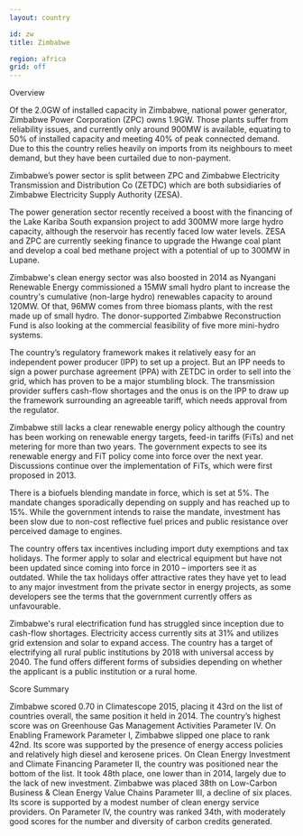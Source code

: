 ```yaml
---
layout: country

id: zw
title: Zimbabwe

region: africa
grid: off
---
```

Overview

Of the 2.0GW of installed capacity in Zimbabwe, national power generator, Zimbabwe Power Corporation (ZPC) owns 1.9GW. Those plants suffer from reliability issues, and currently only around 900MW is available, equating to 50% of installed capacity and meeting 40% of peak connected demand. Due to this the country relies heavily on imports from its neighbours to meet demand, but they have been curtailed due to non-payment.

Zimbabwe’s power sector is split between ZPC and Zimbabwe Electricity Transmission and Distribution Co (ZETDC) which are both subsidiaries of Zimbabwe Electricity Supply Authority (ZESA).

The power generation sector recently received a boost with the financing of the Lake Kariba South expansion project to add 300MW more large hydro capacity, although the reservoir has recently faced low water levels. ZESA and ZPC are currently seeking finance to upgrade the Hwange coal plant and develop a coal bed methane project with a potential of up to 300MW in Lupane.

Zimbabwe's clean energy sector was also boosted in 2014 as Nyangani Renewable Energy commissioned a 15MW small hydro plant to increase the country's cumulative (non-large hydro) renewables capacity to around 120MW. Of that, 96MW comes from three biomass plants, with the rest made up of small hydro. The donor-supported Zimbabwe Reconstruction Fund is also looking at the commercial feasibility of five more mini-hydro systems.

The country’s regulatory framework makes it relatively easy for an independent power producer (IPP) to set up a project. But an IPP needs to sign a power purchase agreement (PPA) with ZETDC in order to sell into the grid, which has proven to be a major stumbling block. The transmission provider suffers cash-flow shortages and the onus is on the IPP to draw up the framework surrounding an agreeable tariff, which needs approval from the regulator.

Zimbabwe still lacks a clear renewable energy policy although the country has been working on renewable energy targets, feed-in tariffs (FiTs) and net metering for more than two years. The government expects to see its renewable energy and FiT policy come into force over the next year. Discussions continue over the implementation of FiTs, which were first proposed in 2013.

There is a biofuels blending mandate in force, which is set at 5%. The mandate changes sporadically depending on supply and has reached up to 15%. While the government intends to raise the mandate, investment has been slow due to non-cost reflective fuel prices and public resistance over perceived damage to engines.

The country offers tax incentives including import duty exemptions and tax holidays. The former apply to solar and electrical equipment but have not been updated since coming into force in 2010 – importers see it as outdated. While the tax holidays offer attractive rates they have yet to lead to any major investment from the private sector in energy projects, as some developers see the terms that the government currently offers as unfavourable.

Zimbabwe's rural electrification fund has struggled since inception due to cash-flow shortages. Electricity access currently sits at 31% and utilizes grid extension and solar to expand access. The country has a target of electrifying all rural public institutions by 2018 with universal access by 2040. The fund offers different forms of subsidies depending on whether the applicant is a public institution or a rural home.

Score Summary

Zimbabwe scored 0.70 in Climatescope 2015, placing it 43rd on the list of countries overall, the same position it held in 2014. The country’s highest score was on Greenhouse Gas Management Activities Parameter IV. 
On Enabling Framework Parameter I, Zimbabwe slipped one place to rank 42nd. Its score was supported by the presence of energy access policies and relatively high diesel and kerosene prices.
On Clean Energy Investment and Climate Financing Parameter II, the country was positioned near the bottom of the list. It took 48th place, one lower than in 2014, largely due to the lack of new investment.
Zimbabwe was placed 38th on Low-Carbon Business & Clean Energy Value Chains Parameter III, a decline of six places. Its score is supported by a modest number of clean energy service providers. 
On Parameter IV, the country was ranked 34th, with moderately good scores for the number and diversity of carbon credits generated.
